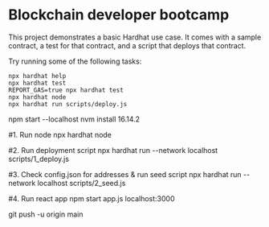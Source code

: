 # Blockchain developer bootcamp

This project demonstrates a basic Hardhat use case. It comes with a sample contract, a test for that contract, and a script that deploys that contract.

Try running some of the following tasks:

```shell
npx hardhat help
npx hardhat test
REPORT_GAS=true npx hardhat test
npx hardhat node
npx hardhat run scripts/deploy.js
```
npm start --localhost
nvm install 16.14.2



#1. Run node
npx hardhat node

#2. Run deployment script
npx hardhat run --network localhost scripts/1_deploy.js

#3. Check config.json for addresses & run seed script
npx hardhat run --network localhost scripts/2_seed.js

#4. Run react app
npm start app.js
localhost:3000

git push -u origin main